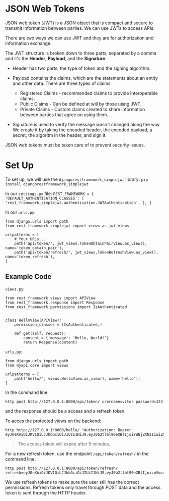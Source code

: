 # JSON Web Tokens

JSON web token (JWT) is a JSON object that is compact and secure to transmit information between parties. We can use JWTs to access APIs.

There are two ways we can use JWT and they are for authorization and information exchange. 

The JWT structure is broken down to three parts, separated by a comma and it's the **Header**, **Payload**, and the **Signature**. 

- Header has two parts, the type of token and the signing algorithm.
- Payload contains the claims, which are the statements about an entity and other data. There are three types of claims:
    - Registered Claims - recommended claims to provide interoperable claims.
    - Public Claims - Can be defined at will by those uisng JWT.
    - Private Claims - Custom claims created to share information between parties that agree on using them.

- Signature is used to verify the message wasn't changed along the way. We create it by taking the encoded header, the encoded payload, a secret, the algoritm in the header, and sign it.

JSON web tokens must be taken care of to prevent security issues. 

# Set Up

To set up, we will use the `djangorestframework_simplejwt` library:
    ```
    pip install djangorestframework_simplejwt
    ```
    
In our `settings.py` file:
    ```
    REST_FRAMEWORK = {
    'DEFAULT_AUTHENTICATION_CLASSES': [
        'rest_framework_simplejwt.authentication.JWTAuthentication',
        ],
    }
    ```

In our `urls.py`:
```
from django.urls import path
from rest_framework_simplejwt import views as jwt_views

urlpatterns = [
    # Your URLs...
    path('api/token/', jwt_views.TokenObtainPairView.as_view(), name='token_obtain_pair'),
    path('api/token/refresh/', jwt_views.TokenRefreshView.as_view(), name='token_refresh'),
]
```

## Example Code

`views.py`:

```
from rest_framework.views import APIView
from rest_framework.response import Response
from rest_framework.permissions import IsAuthenticated


class HelloView(APIView):
    permission_classes = (IsAuthenticated,)

    def get(self, request):
        content = {'message': 'Hello, World!'}
        return Response(content)
```

`urls.py`:
```
from django.urls import path
from myapi.core import views

urlpatterns = [
    path('hello/', views.HelloView.as_view(), name='hello'),
]
```

In the command line: 

```
http post http://127.0.0.1:8000/api/token/ username=vitor password=123
```

and the response should be a access and a refresh token.

To acces the protected views on the backend:

```
http http://127.0.0.1:8000/hello/ "Authorization: Bearer eyJ0eXAiOiJKV1QiLCJhbGciOiJIUzI1NiJ9.eyJ0b2tlbl90eXBlIjoiYWNjZXNzIiwiZXhwIjoxNTQ1MjI0MjAwLCJqdGkiOiJlMGQxZDY2MjE5ODc0ZTY3OWY0NjM0ZWU2NTQ2YTIwMCIsInVzZXJfaWQiOjF9.9eHat3CvRQYnb5EdcgYFzUyMobXzxlAVh_IAgqyvzCE"
```
> The access token will expire after 5 minutes. 

For a new refresh token, use the endpoint `/api/token/refresh/` in the command line:

```
http post http://127.0.0.1:8000/api/token/refresh/ refresh=eyJ0eXAiOiJKV1QiLCJhbGciOiJIUzI1NiJ9.eyJ0b2tlbl90eXBlIjoicmVmcmVzaCIsImV4cCI6MTU0NTMwODIyMiwianRpIjoiNzAyOGFlNjc0ZTdjNDZlMDlmMzUwYjg3MjU1NGUxODQiLCJ1c2VyX2lkIjoxfQ.Md8AO3dDrQBvWYWeZsd_A1J39z6b6HEwWIUZ7ilOiPE
```

We use refresh tokens to make sure the user still has the correct permissions. Refresh tokens only travel through POST data and the access token is sent through the HTTP header. 